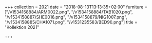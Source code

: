 +++
collection = 2021
date = "2018-08-13T13:13:35+02:00"
furniture = ["/v1534158884/ARM0022.png", "/v1534158884/TAB1020.png", "/v1534158887/SHE0016.png", "/v1534158879/NIG1007.png", "/v1534158885/CHA1071.png", "/v1531235583/BED90.png"]
title = "Kollektion 2021"

+++
